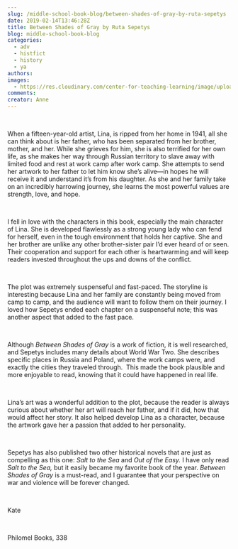 ```yaml
---
slug: /middle-school-book-blog/between-shades-of-gray-by-ruta-sepetys
date: 2019-02-14T13:46:28Z
title: Between Shades of Gray by Ruta Sepetys
blog: middle-school-book-blog
categories:
  - adv
  - histfict
  - history
  - ya
authors:
images:
  - https://res.cloudinary.com/center-for-teaching-learning/image/upload/v1637542552/Between-shades-of-gray.jpg.jpg
comments:
creator: Anne
---
```


<div class="wp-block-image"><figure class="alignleft"/></div>
<!-- /wp:image --><br /><!-- wp:paragraph -->
<p>When a fifteen-year-old
artist, Lina, is ripped from her home in 1941, all she can think about is her
father, who has been separated from her brother, mother, and her. While she
grieves for him, she is also terrified for her own life, as she makes her way
through Russian territory to slave away with limited food and rest at work camp
after work camp. She attempts to send her artwork to her father to let him know
she’s alive—in hopes he will receive it and understand it’s from his daughter.
As she and her family take on an incredibly harrowing journey, she learns the
most powerful values are strength, love, and hope.</p>
<!-- /wp:paragraph --><br /><!-- wp:paragraph -->
<p>I fell in love with the
characters in this book, especially the main character of Lina. She is
developed flawlessly as a strong young lady who can fend for herself, even in
the tough environment that holds her captive. She and her brother are unlike
any other brother-sister pair I’d ever heard of or seen. Their cooperation and
support for each other is heartwarming and will keep readers invested throughout
the ups and downs of the conflict. </p>
<!-- /wp:paragraph --><br /><!-- wp:paragraph -->
<p>The plot was extremely
suspenseful and fast-paced. The storyline is interesting because Lina and her
family are constantly being moved from camp to camp, and the audience will want
to follow them on their journey. I loved how Sepetys ended each chapter on a
suspenseful note; this was another aspect that added to the fast pace.</p>
<!-- /wp:paragraph --><br /><!-- wp:paragraph -->
<p>Although <em>Between Shades
of Gray</em> is a work of fiction, it is well researched, and Sepetys includes many
details about World War Two. She describes specific places in Russia and Poland,
where the work camps were, and exactly the cities they traveled through.
 This made the book plausible and more enjoyable to read, knowing that it
could have happened in real life.   </p>
<!-- /wp:paragraph --><br /><!-- wp:paragraph -->
<p>Lina’s art was a wonderful
addition to the plot, because the reader is always curious about whether her
art will reach her father, and if it did, how that would affect her story.
It also helped develop Lina as a character, because
the artwork gave her a passion that added to her personality. </p>
<!-- /wp:paragraph --><br /><!-- wp:paragraph -->
<p>Sepetys has also published
two other historical novels that are just as compelling as this one: <em>Salt to
the Sea </em>and <em>Out of the Easy. </em>I have only read <em>Salt to the Sea, </em>but
it easily became my favorite book of the year. <em>Between Shades of Gray</em> is a must-read, and I guarantee that your
perspective on war and violence will be forever changed.</p>
<!-- /wp:paragraph --><br /><!-- wp:paragraph -->
<p>Kate</p>
<!-- /wp:paragraph --><br /><!-- wp:paragraph -->
<p>Philomel Books, 338</p>
<!-- /wp:paragraph -->
